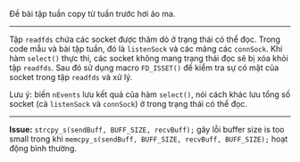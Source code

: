 Đề bài tập tuần copy từ tuần trước hơi ảo ma.

---

Tập `readfds` chứa các socket được thăm dò ở trạng thái có thể đọc. Trong code mẫu và bài tập tuần, đó là `listenSock` và các mảng các `connSock`. Khi hàm `select()` thực thi, các socket không
mang trạng thái đọc sẽ bị xóa khỏi tập `readfds`. Sau đó sử dụng macro `FD_ISSET()` để kiểm tra sự có mặt của socket trong tập `readfds` và xử lý.

Lưu ý: biến `nEvents` lưu kết quả của hàm `select()`, nói cách khác lưu tổng số socket (cả `listenSock` và `connSock`) ở trong trạng thái có thể đọc.

---

**Issue:** `strcpy_s(sendBuff, BUFF_SIZE, recvBuff);` gây lỗi buffer size is too small trong khi `memcpy_s(sendBuff, BUFF_SIZE, recvBuff, BUFF_SIZE);` hoạt động bình thường.

